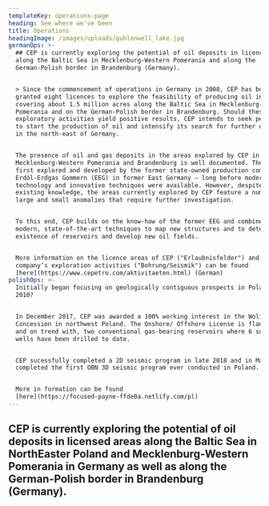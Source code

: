 ```yaml
---
templateKey: operations-page
heading: See where we've been
title: Operations
headingImage: /images/uploads/guhlenwell_lake.jpg
germanOps: >-
  ## CEP is currently exploring the potential of oil deposits in licenced areas
  along the Baltic Sea in Mecklenburg-Western Pomerania and along the
  German-Polish border in Brandenburg (Germany).


  > Since the commencement of operations in Germany in 2008, CEP has been
  granted eight licences to explore the feasibility of producing oil in areas
  covering about 1.5 million acres along the Baltic Sea in Mecklenburg-Western
  Pomerania and on the German-Polish border in Brandenburg. Should these
  exploratory activities yield positive results, CEP intends to seek permission
  to start the production of oil and intensify its search for further deposits
  in the north-east of Germany.   


  The presence of oil and gas deposits in the areas explored by CEP in
  Mecklenburg-Western Pomerania and Brandenburg is well documented. They were
  first explored and developed by the former state-owned production company
  Erdöl-Erdgas Gommern (EEG) in former East Germany – long before modern
  technology and innovative techniques were available. However, despite the
  existing knowledge, the areas currently explored by CEP feature a number of
  large and small anomalies that require further investigation.  


  To this end, CEP builds on the know-how of the former EEG and combines it with
  modern, state-of-the-art techniques to map new structures and to determine the
  existence of reservoirs and develop new oil fields.  


  More information on the licence areas of CEP ("Erlaubnisfelder") and the
  company’s exploration activities ("Bohrung/Seismik") can be found
  [here](https://www.cepetro.com/aktivitaeten.html) (German)
polishOps: >-
  Initially began focusing on geologically contiguous prospects in Poland in
  2010?


  In December 2017, CEP was awarded a 100% working interest in the Wolin
  Concession in northwest Poland. The Onshore/ Offshore License is flanked by,
  and on trend with, two conventional gas-bearing reservoirs where 6 successful
  wells have been drilled to date.


  CEP sucessfully completed a 2D seismic program in late 2018 and in May of 2019
  completed the first OBN 3D seismic program ever conducted in Poland.


  More in formation can be found
  [here](https://focused-payne-ffde0a.netlify.com/pl)
---
```


## CEP is currently exploring the potential of oil deposits in licensed areas along the Baltic Sea in NorthEaster Poland and Mecklenburg-Western Pomerania in Germany as well as along the German-Polish border in Brandenburg (Germany).
